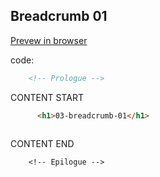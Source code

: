 ## Breadcrumb 01

<a href="https://kissjgabi.github.io/B6strap/beginner/$03-01-breadcrumb.html" target="_blank">Prevew in browser</a>

code:

```html
    <!-- Prologue -->
```  
CONTENT START  
```html
      <h1>03-breadcrumb-01</h1>	
	


```  
CONTENT END  
```
    <!-- Epilogue -->
```  
